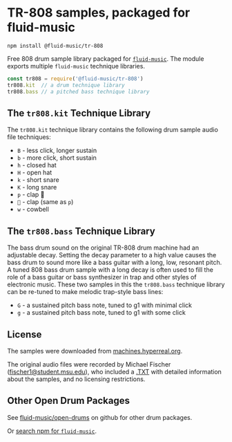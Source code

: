# TR-808 samples, packaged for fluid-music

`npm install @fluid-music/tr-808`

Free 808 drum sample library packaged for [`fluid-music`](https://www.npmjs.com/package/fluid-music). The module exports multiple `fluid-music` technique libraries.

```JavaScript
const tr808 = require('@fluid-music/tr-808')
tr808.kit  // a drum technique library
tr808.bass // a pitched bass technique library
```


## The `tr808.kit` Technique Library

The `tr808.kit` technique library contains the following drum sample audio file techniques:

- `B` - less click, longer sustain
- `b` - more click, short sustain
- `h` - closed hat
- `H` - open hat
- `k` - short snare
- `K` - long snare
- `p` - clap 👏
- `👏` - clap (same as `p`)
- `w` - cowbell


## The `tr808.bass` Technique Library

The bass drum sound on the original TR-808 drum machine had an adjustable decay. Setting the decay parameter to a high value causes the bass drum to sound more like a bass guitar with a long, low, resonant pitch. A tuned 808 bass drum sample with a long decay is often used to fill the role of a bass guitar or bass synthesizer in trap and other styles of electronic music. These two samples in this the `tr808.bass` technique library can be re-tuned to make melodic trap-style bass lines:

- `G` - a sustained pitch bass note, tuned to g1 with minimal click
- `g` - a sustained pitch bass note, tuned to g1 with some click

## License

The samples were downloaded from [machines.hyperreal.org](http://machines.hyperreal.org/categories/drum-machines/TR-808/samples/).

The original audio files were recorded by Michael Fischer (fischer1@student.msu.edu), who included a [.TXT](https://github.com/fluid-music/open-drums/blob/main/tr-808/TR808WAV/TR808.TXT) with detailed information about the samples, and no licensing restrictions.

## Other Open Drum Packages

See [fluid-music/open-drums](https://github.com/fluid-music/open-drums/) on github for other drum packages.

Or [search npm for `fluid-music`](https://www.npmjs.com/search?q=fluid-music).
